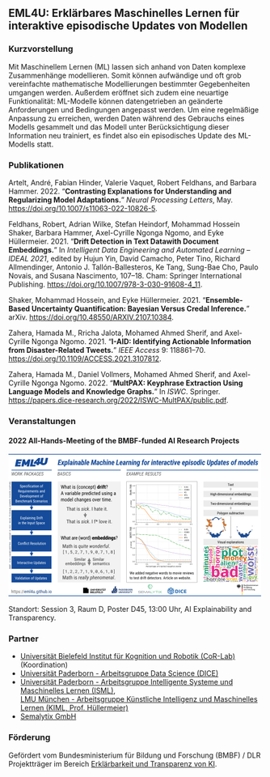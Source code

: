 ## EML4U: Erklärbares Maschinelles Lernen für interaktive episodische Updates von Modellen

### Kurzvorstellung

Mit Maschinellem Lernen (ML) lassen sich anhand von Daten komplexe Zusammenhänge modellieren. Somit können aufwändige und oft grob vereinfachte mathematische Modellierungen bestimmter Gegebenheiten umgangen werden. Außerdem eröffnet sich zudem eine neuartige Funktionalität: ML-Modelle können datengetrieben an geänderte Anforderungen und Bedingungen angepasst werden. Um eine regelmäßige Anpassung zu erreichen, werden Daten während des Gebrauchs eines Modells gesammelt und das Modell unter Berücksichtigung dieser Information neu trainiert, es findet also ein episodisches Update des ML-Modells statt.

### Publikationen

Artelt, André, Fabian Hinder, Valerie Vaquet, Robert Feldhans, and
Barbara Hammer. 2022. “**Contrasting Explanations for Understanding and
Regularizing Model Adaptations.**” *Neural Processing Letters*, May.
<https://doi.org/10.1007/s11063-022-10826-5>.

Feldhans, Robert, Adrian Wilke, Stefan Heindorf, Mohammad Hossein
Shaker, Barbara Hammer, Axel-Cyrille Ngonga Ngomo, and Eyke Hüllermeier. 2021.
“**Drift Detection in Text Datawith Document Embeddings.**” In
*Intelligent Data Engineering and Automated Learning – IDEAL 2021*,
edited by Hujun Yin, David Camacho, Peter Tino, Richard Allmendinger,
Antonio J. Tallón-Ballesteros, Ke Tang, Sung-Bae Cho, Paulo Novais, and
Susana Nascimento, 107–18. Cham: Springer International Publishing.
<https://doi.org/10.1007/978-3-030-91608-4_11>.

Shaker, Mohammad Hossein, and Eyke Hüllermeier. 2021. “**Ensemble-Based
Uncertainty Quantification: Bayesian Versus Credal Inference.**” arXiv.
<https://doi.org/10.48550/ARXIV.2107.10384>.

Zahera, Hamada M., Rricha Jalota, Mohamed Ahmed Sherif, and Axel-Cyrille
Ngonga Ngomo. 2021. “**I-AID: Identifying Actionable Information from
Disaster-Related Tweets.**” *IEEE Access* 9: 118861–70.
<https://doi.org/10.1109/ACCESS.2021.3107812>.

Zahera, Hamada M., Daniel Vollmers, Mohamed Ahmed Sherif, and
Axel-Cyrille Ngonga Ngomo. 2022. “**MultPAX: Keyphrase Extraction Using
Language Models and Knowledge Graphs.**” In *ISWC*. Springer.
<https://papers.dice-research.org/2022/ISWC-MultPAX/public.pdf>.

### Veranstaltungen

#### 2022 All-Hands-Meeting of the BMBF-funded AI Research Projects

[![EML4U Poster](/assets/img/EML4U-poster-BMBF-AHM-2022-preview.png)](/assets/img/EML4U-poster-BMBF-AHM-2022.png)

Standort: Session 3, Raum D, Poster D45, 13:00 Uhr, AI Explainability and Transparency.

### Partner

- [Universität Bielefeld Institut für Kognition und Robotik (CoR-Lab)](https://www.cit-ec.de/en/tcs) (Koordination)
- [Universität Paderborn - Arbeitsgruppe Data Science (DICE)](https://dice-research.org/EML4U)
- [Universität Paderborn - Arbeitsgruppe Intelligente Systeme und Maschinelles Lernen (ISML)](https://en.cs.uni-paderborn.de/is),  
  [LMU München - Arbeitsgruppe Künstliche Intelligenz und Maschinelles Lernen (KIML, Prof. Hüllermeier)](https://www.kiml.ifi.lmu.de/)
- [Semalytix GmbH](https://www.semalytix.com/)

### Förderung

Gefördert vom Bundesministerium für Bildung und Forschung (BMBF) / DLR Projektträger im Bereich [Erklärbarkeit und Transparenz von KI](https://www.softwaresysteme.pt-dlr.de/de/ki-erkl-rbarkeit-und-transparenz.php).

